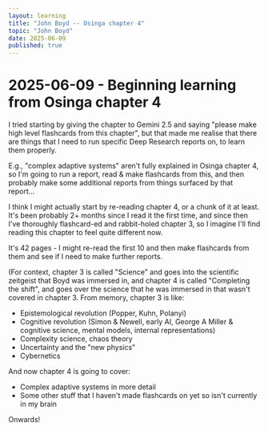```yaml
---
layout: learning
title: "John Boyd -- Osinga chapter 4"
topic: "John Boyd"
date: 2025-06-09
published: true
---
```


# 2025-06-09 - Beginning learning from Osinga chapter 4

I tried starting by giving the chapter to Gemini 2.5 and saying "please make high level flashcards from this chapter", but that made me realise that there are things that I need to run specific Deep Research reports on, to learn them properly. 

E.g., "complex adaptive systems" aren't fully explained in Osinga chapter 4, so I'm going to run a report, read & make flashcards from this, and then probably make some additional reports from things surfaced by that report...

I think I might actually start by re-reading chapter 4, or a chunk of it at least. It's been probably 2+ months since I read it the first time, and since then I've thoroughly flashcard-ed and rabbit-holed chapter 3, so I imagine I'll find reading this chapter to feel quite different now.

It's 42 pages - I might re-read the first 10 and then make flashcards from them and see if I need to make further reports. 

(For context, chapter 3 is called "Science" and goes into the scientific zeitgeist that Boyd was immersed in, and chapter 4 is called "Completing the shift", and goes over the science that he was immersed in that wasn't covered in chapter 3. From memory, chapter 3 is like:
- Epistemological revolution (Popper, Kuhn, Polanyi)
- Cognitive revolution (Simon & Newell, early AI, George A Miller & cognitive science, mental models, internal representations)
- Complexity science, chaos theory
- Uncertainty and the "new physics"
- Cybernetics

And now chapter 4 is going to cover:
- Complex adaptive systems in more detail
- Some other stuff that I haven't made flashcards on yet so isn't currently in my brain

Onwards!

